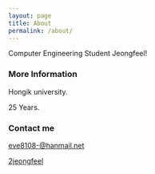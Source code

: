 ```yaml
---
layout: page
title: About
permalink: /about/
---
```


Computer Engineering Student Jeongfeel!

### More Information

Hongik university.

25 Years.

### Contact me

[eve8108-@hanmail.net](mailto:eve8108-@hanmail.net)

[2jeongfeel](https:://www.instagram.com/2jeongfeel/)
